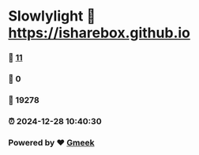 # Slowlylight :link: https://isharebox.github.io 
### :page_facing_up: [11](https://isharebox.github.io/tag.html) 
### :speech_balloon: 0 
### :hibiscus: 19278 
### :alarm_clock: 2024-12-28 10:40:30 
### Powered by :heart: [Gmeek](https://github.com/Meekdai/Gmeek)
